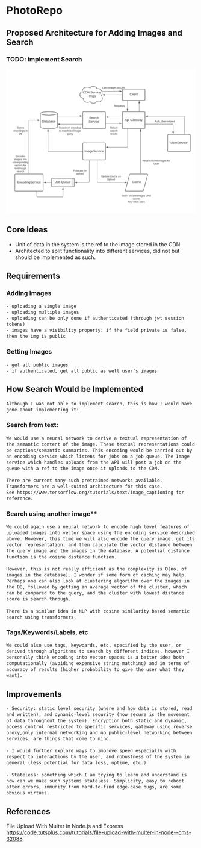 # PhotoRepo

## Proposed Architecture for Adding Images and Search

### TODO: implement Search

![](add_search_arch.png)

## Core Ideas

- Unit of data in the system is the ref to the image stored in the CDN.
- Architected to split functionality into different services, did not but should be implemented as such.

## Requirements

### Adding Images

    - uploading a single image
    - uploading multiple images
    - uploading can be only done if authenticated (through jwt session tokens)
    - images have a visibility property: if the field private is false, then the img is public

### Getting Images

    - get all public images
    - if authenticated, get all public as well user's images

## How Search Would be Implemented

    Although I was not able to implement search, this is how I would have gone about implementing it:

### Search from text:

    We would use a neural network to derive a textual representation of the semantic content of the image. These textual representations could be captions/semantic summaries. This encoding would be carried out by an encoding service which listens for jobs on a job queue. The Image service which handles uploads from the API will post a job on the queue with a ref to the image once it uploads to the CDN.

    There are current many such pretrained networks available. Transformers are a well-suited architecture for this case.
    See https://www.tensorflow.org/tutorials/text/image_captioning for reference.

### Search using another image\*\*

    We could again use a neural network to encode high level features of uploaded images into vector space using the encoding service described above. However, this time we will also encode the query image, get its vector representation, and then calculate the vector distance between the query image and the images in the database. A potential distance function is the cosine distance function.

    However, this is not really efficient as the complexity is O(no. of images in the database). I wonder if some form of caching may help. Perhaps one can also look at clustering algorithm over the images in the DB, followed by getting an average vector of the cluster, which can be compared to the query, and the cluster with lowest distance score is search through.

    There is a similar idea in NLP with cosine similarity based semantic search using transformers.

### Tags/Keywords/Labels, etc

    We could also use tags, keywoards, etc. specified by the user, or derived through algorithms to search by different indices, however I personally think encoding into vector spaces is a better idea both computationally (avoiding expensive string matching) and in terms of accuracy of results (higher probability to give the user what they want).

## Improvements

    - Security: static level security (where and how data is stored, read and written), and dynamic-level security (how secure is the movement of data throughout the system). Encryption both static and dynamic, access control restricted to specific services, gateway using reverse proxy,only internal networking and no public-level networking between services, are things that come to mind.

    - I would further explore ways to improve speed especially with respect to interactions by the user, and robustness of the system in general (less potential for data loss, uptime, etc.)

    - Stateless: something which I am trying to learn and understand is how can we make such systems stateless. Simplicity, easy to reboot after errors, immunity from hard-to-find edge-case bugs, are some obvious virtues.

## References

File Upload With Multer in Node.js and Express
https://code.tutsplus.com/tutorials/file-upload-with-multer-in-node--cms-32088
